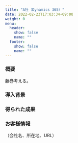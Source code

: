 ```yaml
---
title: "A社（Dynamics 365）"
date: 2022-02-23T17:03:34+09:00
weight: 0
menu:
  header:
    show: false
    name: ""
  footer:
    show: false
    name: ""
---
```


### 概要
藤巻考える。

### 導⼊背景

### 得られた成果

### お客様情報
（会社名、所在地、URL）